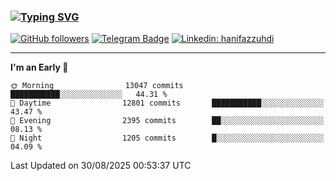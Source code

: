 ### [![Typing SVG](https://readme-typing-svg.herokuapp.com?font=lato&size=22&lines=Hi+There+👋)](https://git.io/typing-svg) 

[![GitHub followers](https://img.shields.io/github/followers/hanifazzuhdi?label=Follow&style=social)](https://github.com/hanifazzuhdi/?tab=follow) 
[![Telegram Badge](https://img.shields.io/badge/-hanif0198-blue?style=social&logo=telegram&link=https://www.t.me/hanif0198/)](https://www.t.me/hanif0198/) 
[![Linkedin: hanifazzuhdi](https://img.shields.io/badge/-hanifazzuhdi-blue?style=flat-square&logo=Linkedin&logoColor=white&link=https://www.linkedin.com/in/hanif-az-zuhdi-69688019b/)](https://www.linkedin.com/in/hanif-az-zuhdi-69688019b/) 

<hr/>

<!--START_SECTION:waka-->
**I'm an Early 🐤** 

```text
🌞 Morning                13047 commits       ███████████░░░░░░░░░░░░░░   44.31 % 
🌆 Daytime                12801 commits       ███████████░░░░░░░░░░░░░░   43.47 % 
🌃 Evening                2395 commits        ██░░░░░░░░░░░░░░░░░░░░░░░   08.13 % 
🌙 Night                  1205 commits        █░░░░░░░░░░░░░░░░░░░░░░░░   04.09 % 
```



 Last Updated on 30/08/2025 00:53:37 UTC
<!--END_SECTION:waka-->
